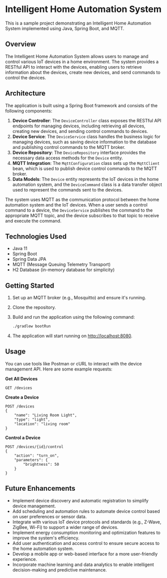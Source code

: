 # Intelligent Home Automation System

This is a sample project demonstrating an Intelligent Home Automation System implemented using Java, Spring Boot, and MQTT.

## Overview

The Intelligent Home Automation System allows users to manage and control various IoT devices in a home environment. The system provides a RESTful API to interact with the devices, enabling users to retrieve information about the devices, create new devices, and send commands to control the devices.

## Architecture

The application is built using a Spring Boot framework and consists of the following components:

1. **Device Controller**: The `DeviceController` class exposes the RESTful API endpoints for managing devices, including retrieving all devices, creating new devices, and sending control commands to devices.
2. **Device Service**: The `DeviceService` class handles the business logic for managing devices, such as saving device information to the database and publishing control commands to the MQTT broker.
3. **Device Repository**: The `DeviceRepository` interface provides the necessary data access methods for the `Device` entity.
4. **MQTT Integration**: The `MqttConfiguration` class sets up the `MqttClient` bean, which is used to publish device control commands to the MQTT broker.
5. **Data Models**: The `Device` entity represents the IoT devices in the home automation system, and the `DeviceCommand` class is a data transfer object used to represent the commands sent to the devices.

The system uses MQTT as the communication protocol between the home automation system and the IoT devices. When a user sends a control command to a device, the `DeviceService` publishes the command to the appropriate MQTT topic, and the device subscribes to that topic to receive and execute the command.

## Technologies Used

- Java 11
- Spring Boot
- Spring Data JPA
- MQTT (Message Queuing Telemetry Transport)
- H2 Database (in-memory database for simplicity)

## Getting Started

1. Set up an MQTT broker (e.g., Mosquitto) and ensure it's running.
2. Clone the repository.
3. Build and run the application using the following command:
    
    ```bash
    ./gradlew bootRun
    
    ```
    
4. The application will start running on [http://localhost:8080](http://localhost:8080/).

## Usage

You can use tools like Postman or cURL to interact with the device management API. Here are some example requests:

**Get All Devices**

```
GET /devices

```

**Create a Device**

```
POST /devices
{
    "name": "Living Room Light",
    "type": "light",
    "location": "living room"
}

```

**Control a Device**

```
POST /devices/{id}/control
{
    "action": "turn_on",
    "parameters": {
        "brightness": 50
    }
}

```

## Future Enhancements

- Implement device discovery and automatic registration to simplify device management.
- Add scheduling and automation rules to automate device control based on user preferences or sensor data.
- Integrate with various IoT device protocols and standards (e.g., Z-Wave, ZigBee, Wi-Fi) to support a wider range of devices.
- Implement energy consumption monitoring and optimization features to improve the system's efficiency.
- Add user authentication and access control to ensure secure access to the home automation system.
- Develop a mobile app or web-based interface for a more user-friendly experience.
- Incorporate machine learning and data analytics to enable intelligent decision-making and predictive maintenance.
